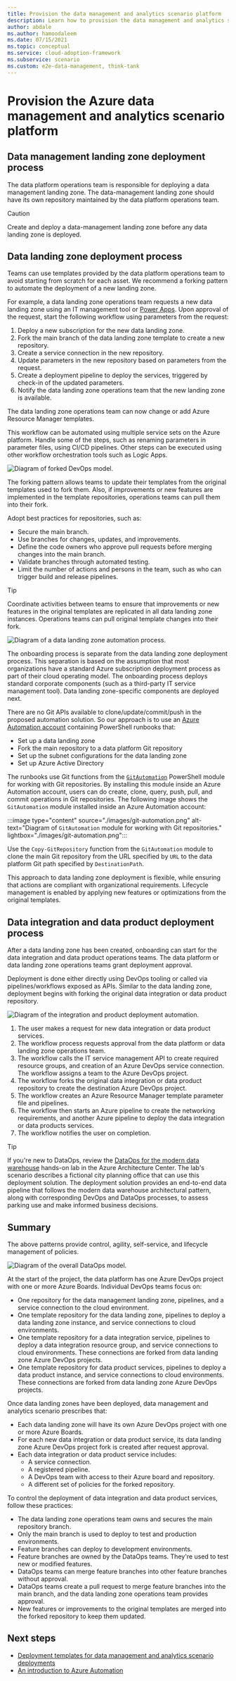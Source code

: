 ```yaml
---
title: Provision the data management and analytics scenario platform
description: Learn how to provision the data management and analytics scenario platform by deploying landing zones and DevOps services.
author: abdale
ms.author: hamoodaleem
ms.date: 07/15/2021
ms.topic: conceptual
ms.service: cloud-adoption-framework
ms.subservice: scenario
ms.custom: e2e-data-management, think-tank
---
```


# Provision the Azure data management and analytics scenario platform

## Data management landing zone deployment process

The data platform operations team is responsible for deploying a data management landing zone. The data-management landing zone should have its own repository maintained by the data platform operations team.

> [!CAUTION]
> Create and deploy a data-management landing zone before any data landing zone is deployed.

## Data landing zone deployment process

Teams can use templates provided by the data platform operations team to avoid starting from scratch for each asset. We recommend a forking pattern to automate the deployment of a new landing zone.

For example, a data landing zone operations team requests a new data landing zone using an IT management tool or [Power Apps](https://powerapps.microsoft.com/). Upon approval of the request, start the following workflow using parameters from the request:

1. Deploy a new subscription for the new data landing zone.
1. Fork the main branch of the data landing zone template to create a new repository.
1. Create a service connection in the new repository.
1. Update parameters in the new repository based on parameters from the request.
1. Create a deployment pipeline to deploy the services, triggered by check-in of the updated parameters.
1. Notify the data landing zone operations team that the new landing zone is available.

The data landing zone operations team can now change or add Azure Resource Manager templates.

This workflow can be automated using multiple service sets on the Azure platform. Handle some of the steps, such as renaming parameters in parameter files, using CI/CD pipelines. Other steps can be executed using other workflow orchestration tools such as Logic Apps.

![Diagram of forked DevOps model.](./images/forked-dev-ops.png)

The forking pattern allows teams to update their templates from the original templates used to fork them. Also, if improvements or new features are implemented in the template repositories, operations teams can pull them into their fork.

Adopt best practices for repositories, such as:

- Secure the main branch.
- Use branches for changes, updates, and improvements.
- Define the code owners who approve pull requests before merging changes into the main branch.
- Validate branches through automated testing.
- Limit the number of actions and persons in the team, such as who can trigger build and release pipelines.

> [!TIP]
> Coordinate activities between teams to ensure that improvements or new features in the original templates are replicated in all data landing zone instances. Operations teams can pull original template changes into their fork.

![Diagram of a data landing zone automation process.](./images/data-landing-zone-auto-process.png)

The onboarding process is separate from the data landing zone deployment process. This separation is based on the assumption that most organizations have a standard Azure subscription deployment process as part of their cloud operating model. The onboarding process deploys standard corporate components (such as a third-party IT service management tool). Data landing zone-specific components are deployed next.

There are no Git APIs available to clone/update/commit/push in the proposed automation solution. So our approach is to use an [Azure Automation account](/azure/automation/automation-intro) containing PowerShell runbooks that:

- Set up a data landing zone
- Fork the main repository to a data platform Git repository
- Set up the subnet configurations for the data landing zone
- Set up Azure Active Directory

The runbooks use Git functions from the [`GitAutomation`](https://github.com/webmd-health-services/GitAutomation) PowerShell module for working with Git repositories. By installing this module inside an Azure Automation account, users can do create, clone, query, push, pull, and commit operations in Git repositories. The following image shows the `GitAutomation` module installed inside an Azure Automation account:

:::image type="content" source="./images/git-automation.png" alt-text="Diagram of `GitAutomation` module for working with Git repositories." lightbox="./images/git-automation.png":::

Use the `Copy-GitRepository` function from the `GitAutomation` module to clone the main Git repository from the URL specified by `URL` to the data platform Git path specified by `DestinationPath`.

This approach to data landing zone deployment is flexible, while ensuring that actions are compliant with organizational requirements. Lifecycle management is enabled by applying new features or optimizations from the original templates.

## Data integration and data product deployment process

After a data landing zone has been created, onboarding can start for the data integration and data product operations teams. The data platform or data landing zone operations teams grant deployment approval.

Deployment is done either directly using DevOps tooling or called via pipelines/workflows exposed as APIs. Similar to the data landing zone, deployment begins with forking the original data integration or data product repository.

![Diagram of the integration and product deployment automation.](./images/integration-product-deployment-automation.png)

1. The user makes a request for new data integration or data product services.
1. The workflow process requests approval from the data platform or data landing zone operations team.
1. The workflow calls the IT service management API to create required resource groups, and creation of an Azure DevOps service connection. The workflow assigns a team to the Azure DevOps project.
1. The workflow forks the original data integration or data product repository to create the destination Azure DevOps project.
1. The workflow creates an Azure Resource Manager template parameter file and pipelines.
1. The workflow then starts an Azure pipeline to create the networking requirements, and another Azure pipeline to deploy the data integration or data products services.
1. The workflow notifies the user on completion.

> [!TIP]
> If you're new to DataOps, review the [DataOps for the modern data warehouse](/azure/architecture/example-scenario/data-warehouse/dataops-mdw) hands-on lab in the Azure Architecture Center. The lab's scenario describes a fictional city planning office that can use this deployment solution. The deployment solution provides an end-to-end data pipeline that follows the modern data warehouse architectural pattern, along with corresponding DevOps and DataOps processes, to assess parking use and make informed business decisions.

## Summary

The above patterns provide control, agility, self-service, and lifecycle management of policies.

![Diagram of the overall DataOps model.](./images/overall-data-ops-model.png)

At the start of the project, the data platform has one Azure DevOps project with one or more Azure Boards. Individual DevOps teams focus on:

- One repository for the data management landing zone, pipelines, and a service connection to the cloud environment.
- One template repository for the data landing zone, pipelines to deploy a data landing zone instance, and service connections to cloud environments.
- One template repository for a data integration service, pipelines to deploy a data integration resource group, and service connections to cloud environments. These connections are forked from data landing zone Azure DevOps projects.
- One template repository for data product services, pipelines to deploy a data product instance, and service connections to cloud environments. These connections are forked from data landing zone Azure DevOps projects.

Once data landing zones have been deployed, data management and analytics scenario prescribes that:

- Each data landing zone will have its own Azure DevOps project with one or more Azure Boards.
- For each new data integration or data product service, its data landing zone Azure DevOps project fork is created after request approval.
- Each data integration or data product service includes:
  - A service connection.
  - A registered pipeline.
  - A DevOps team with access to their Azure board and repository.
  - A different set of policies for the forked repository.

To control the deployment of data integration and data product services, follow these practices:

- The data landing zone operations team owns and secures the main repository branch.
- Only the main branch is used to deploy to test and production environments.
- Feature branches can deploy to development environments.
- Feature branches are owned by the DataOps teams. They're used to test new or modified features.
- DataOps teams can merge feature branches into other feature branches without approval.
- DataOps teams create a pull request to merge feature branches into the main branch, and the data landing zone operations team provides approval.
- New features or improvements to the original templates are merged into the forked repository to keep them updated.

## Next steps

- [Deployment templates for data management and analytics scenario deployments](./architectures/deployment-templates.md)
- [An introduction to Azure Automation](/azure/automation/automation-intro)
